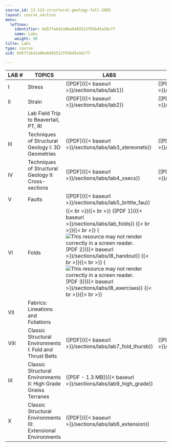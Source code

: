 ```yaml
---
course_id: 12-113-structural-geology-fall-2005
layout: course_section
menu:
  leftnav:
    identifier: 6d577a642a0ba6483512f93b45a3dcf7
    name: Labs
    weight: 50
title: Labs
type: course
uid: 6d577a642a0ba6483512f93b45a3dcf7

---
```


| LAB # | TOPICS | LABS | LAB SOLUTIONS |
| --- | --- | --- | --- |
| I | Stress | ([PDF]({{< baseurl >}}/sections/labs/lab1)) | ([PDF - 1.2 MB]({{< baseurl >}}/sections/labs/lab1sol)) |
| II | Strain | ([PDF]({{< baseurl >}}/sections/labs/lab2)) | ([PDF]({{< baseurl >}}/sections/labs/lab2_strain_soln)) |
| &nbsp; | Lab Field Trip to Beavertail, PT, RI | &nbsp; |
| III | Techniques of Structural Geology I: 3D Geometries | ([PDF]({{< baseurl >}}/sections/labs/lab3_stereonets)) | ([PDF]({{< baseurl >}}/sections/labs/l3_solution)) |
| IV | Techniques of Structural Geology II: Cross-sections | ([PDF]({{< baseurl >}}/sections/labs/lab4_xsecs)) | ([PDF - 1.8 MB]({{< baseurl >}}/sections/labs/lab4_crs_sec_sol)) |
| V | Faults | ([PDF]({{< baseurl >}}/sections/labs/lab5_brittle_fau)) | &nbsp; |
| VI | Folds |  {{< br >}}{{< br >}} ([PDF 1]({{< baseurl >}}/sections/labs/lab_folds)) {{< br >}}{{< br >}} (![This resource may not render correctly in a screen reader.](/images/inacessible.gif)[PDF 2]({{< baseurl >}}/sections/labs/l8_handout)) {{< br >}}{{< br >}} (![This resource may not render correctly in a screen reader.](/images/inacessible.gif)[PDF 3]({{< baseurl >}}/sections/labs/l8_exercises)) {{< br >}}{{< br >}}  | &nbsp; |
| VII | Fabrics: Lineations and Foliations | &nbsp; |
| VIII | Classic Structural Environments I: Fold and Thrust Belts | ([PDF]({{< baseurl >}}/sections/labs/lab7_fold_thursb)) | ([PDF]({{< baseurl >}}/sections/labs/lab7_thrust_bsol)) |
| IX | Classic Structural Environments II: High Grade Gneiss Terranes | ([PDF - 1.3 MB]({{< baseurl >}}/sections/labs/lab9_high_grade)) | &nbsp; |
| X | Classic Structural Environments III: Extensional Environments | ([PDF]({{< baseurl >}}/sections/labs/lab6_extension)) |